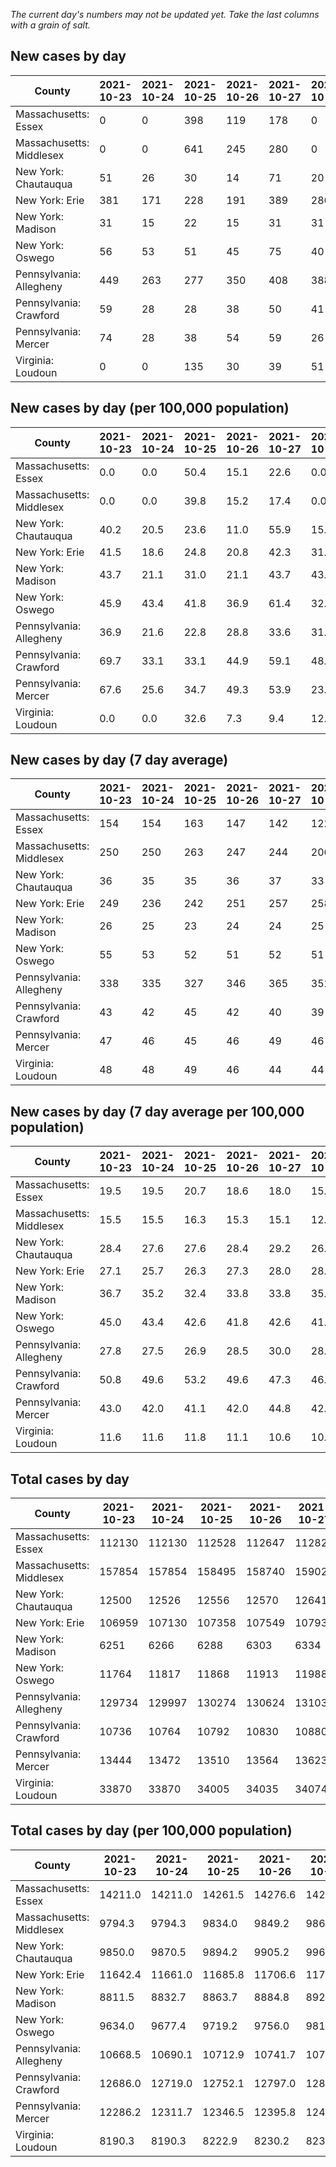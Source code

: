 _The current day's numbers may not be updated yet. Take the last columns with a grain of salt._
## New cases by day

| County | 2021-10-23 | 2021-10-24 | 2021-10-25 | 2021-10-26 | 2021-10-27 | 2021-10-28 | 2021-10-29 |
| --- | --- | --- | --- | --- | --- | --- | --- |
| Massachusetts: Essex | 0 | 0 | 398 | 119 | 178 | 0 |  |
| Massachusetts: Middlesex | 0 | 0 | 641 | 245 | 280 | 0 |  |
| New York: Chautauqua | 51 | 26 | 30 | 14 | 71 | 20 |  |
| New York: Erie | 381 | 171 | 228 | 191 | 389 | 286 |  |
| New York: Madison | 31 | 15 | 22 | 15 | 31 | 31 |  |
| New York: Oswego | 56 | 53 | 51 | 45 | 75 | 40 |  |
| Pennsylvania: Allegheny | 449 | 263 | 277 | 350 | 408 | 388 | 472 |
| Pennsylvania: Crawford | 59 | 28 | 28 | 38 | 50 | 41 | 48 |
| Pennsylvania: Mercer | 74 | 28 | 38 | 54 | 59 | 26 | 54 |
| Virginia: Loudoun | 0 | 0 | 135 | 30 | 39 | 51 | 51 |

## New cases by day (per 100,000 population)

| County | 2021-10-23 | 2021-10-24 | 2021-10-25 | 2021-10-26 | 2021-10-27 | 2021-10-28 | 2021-10-29 |
| --- | --- | --- | --- | --- | --- | --- | --- |
| Massachusetts: Essex | 0.0 | 0.0 | 50.4 | 15.1 | 22.6 | 0.0 |  |
| Massachusetts: Middlesex | 0.0 | 0.0 | 39.8 | 15.2 | 17.4 | 0.0 |  |
| New York: Chautauqua | 40.2 | 20.5 | 23.6 | 11.0 | 55.9 | 15.8 |  |
| New York: Erie | 41.5 | 18.6 | 24.8 | 20.8 | 42.3 | 31.1 |  |
| New York: Madison | 43.7 | 21.1 | 31.0 | 21.1 | 43.7 | 43.7 |  |
| New York: Oswego | 45.9 | 43.4 | 41.8 | 36.9 | 61.4 | 32.8 |  |
| Pennsylvania: Allegheny | 36.9 | 21.6 | 22.8 | 28.8 | 33.6 | 31.9 | 38.8 |
| Pennsylvania: Crawford | 69.7 | 33.1 | 33.1 | 44.9 | 59.1 | 48.4 | 56.7 |
| Pennsylvania: Mercer | 67.6 | 25.6 | 34.7 | 49.3 | 53.9 | 23.8 | 49.3 |
| Virginia: Loudoun | 0.0 | 0.0 | 32.6 | 7.3 | 9.4 | 12.3 | 12.3 |

## New cases by day (7 day average)

| County | 2021-10-23 | 2021-10-24 | 2021-10-25 | 2021-10-26 | 2021-10-27 | 2021-10-28 | 2021-10-29 |
| --- | --- | --- | --- | --- | --- | --- | --- |
| Massachusetts: Essex | 154 | 154 | 163 | 147 | 142 | 122 |  |
| Massachusetts: Middlesex | 250 | 250 | 263 | 247 | 244 | 206 |  |
| New York: Chautauqua | 36 | 35 | 35 | 36 | 37 | 33 |  |
| New York: Erie | 249 | 236 | 242 | 251 | 257 | 258 |  |
| New York: Madison | 26 | 25 | 23 | 24 | 24 | 25 |  |
| New York: Oswego | 55 | 53 | 52 | 51 | 52 | 51 |  |
| Pennsylvania: Allegheny | 338 | 335 | 327 | 346 | 365 | 352 | 372 |
| Pennsylvania: Crawford | 43 | 42 | 45 | 42 | 40 | 39 | 42 |
| Pennsylvania: Mercer | 47 | 46 | 45 | 46 | 49 | 46 | 48 |
| Virginia: Loudoun | 48 | 48 | 49 | 46 | 44 | 44 | 44 |

## New cases by day (7 day average per 100,000 population)

| County | 2021-10-23 | 2021-10-24 | 2021-10-25 | 2021-10-26 | 2021-10-27 | 2021-10-28 | 2021-10-29 |
| --- | --- | --- | --- | --- | --- | --- | --- |
| Massachusetts: Essex | 19.5 | 19.5 | 20.7 | 18.6 | 18.0 | 15.5 |  |
| Massachusetts: Middlesex | 15.5 | 15.5 | 16.3 | 15.3 | 15.1 | 12.8 |  |
| New York: Chautauqua | 28.4 | 27.6 | 27.6 | 28.4 | 29.2 | 26.0 |  |
| New York: Erie | 27.1 | 25.7 | 26.3 | 27.3 | 28.0 | 28.1 |  |
| New York: Madison | 36.7 | 35.2 | 32.4 | 33.8 | 33.8 | 35.2 |  |
| New York: Oswego | 45.0 | 43.4 | 42.6 | 41.8 | 42.6 | 41.8 |  |
| Pennsylvania: Allegheny | 27.8 | 27.5 | 26.9 | 28.5 | 30.0 | 28.9 | 30.6 |
| Pennsylvania: Crawford | 50.8 | 49.6 | 53.2 | 49.6 | 47.3 | 46.1 | 49.6 |
| Pennsylvania: Mercer | 43.0 | 42.0 | 41.1 | 42.0 | 44.8 | 42.0 | 43.9 |
| Virginia: Loudoun | 11.6 | 11.6 | 11.8 | 11.1 | 10.6 | 10.6 | 10.6 |

## Total cases by day

| County | 2021-10-23 | 2021-10-24 | 2021-10-25 | 2021-10-26 | 2021-10-27 | 2021-10-28 | 2021-10-29 |
| --- | --- | --- | --- | --- | --- | --- | --- |
| Massachusetts: Essex | 112130 | 112130 | 112528 | 112647 | 112825 | 112825 |  |
| Massachusetts: Middlesex | 157854 | 157854 | 158495 | 158740 | 159020 | 159020 |  |
| New York: Chautauqua | 12500 | 12526 | 12556 | 12570 | 12641 | 12661 |  |
| New York: Erie | 106959 | 107130 | 107358 | 107549 | 107938 | 108224 |  |
| New York: Madison | 6251 | 6266 | 6288 | 6303 | 6334 | 6365 |  |
| New York: Oswego | 11764 | 11817 | 11868 | 11913 | 11988 | 12028 |  |
| Pennsylvania: Allegheny | 129734 | 129997 | 130274 | 130624 | 131032 | 131420 | 131892 |
| Pennsylvania: Crawford | 10736 | 10764 | 10792 | 10830 | 10880 | 10921 | 10969 |
| Pennsylvania: Mercer | 13444 | 13472 | 13510 | 13564 | 13623 | 13649 | 13703 |
| Virginia: Loudoun | 33870 | 33870 | 34005 | 34035 | 34074 | 34125 | 34176 |

## Total cases by day (per 100,000 population)

| County | 2021-10-23 | 2021-10-24 | 2021-10-25 | 2021-10-26 | 2021-10-27 | 2021-10-28 | 2021-10-29 |
| --- | --- | --- | --- | --- | --- | --- | --- |
| Massachusetts: Essex | 14211.0 | 14211.0 | 14261.5 | 14276.6 | 14299.1 | 14299.1 |  |
| Massachusetts: Middlesex | 9794.3 | 9794.3 | 9834.0 | 9849.2 | 9866.6 | 9866.6 |  |
| New York: Chautauqua | 9850.0 | 9870.5 | 9894.2 | 9905.2 | 9961.2 | 9976.9 |  |
| New York: Erie | 11642.4 | 11661.0 | 11685.8 | 11706.6 | 11749.0 | 11780.1 |  |
| New York: Madison | 8811.5 | 8832.7 | 8863.7 | 8884.8 | 8928.5 | 8972.2 |  |
| New York: Oswego | 9634.0 | 9677.4 | 9719.2 | 9756.0 | 9817.5 | 9850.2 |  |
| Pennsylvania: Allegheny | 10668.5 | 10690.1 | 10712.9 | 10741.7 | 10775.3 | 10807.2 | 10846.0 |
| Pennsylvania: Crawford | 12686.0 | 12719.0 | 12752.1 | 12797.0 | 12856.1 | 12904.6 | 12961.3 |
| Pennsylvania: Mercer | 12286.2 | 12311.7 | 12346.5 | 12395.8 | 12449.7 | 12473.5 | 12522.8 |
| Virginia: Loudoun | 8190.3 | 8190.3 | 8222.9 | 8230.2 | 8239.6 | 8251.9 | 8264.3 |
